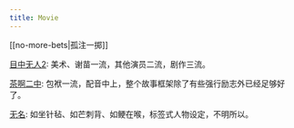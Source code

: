 ```yaml
---
title: Movie
---
```




[[no-more-bets|孤注一掷]]

[目中无人2](): 美术、谢苗一流，其他演员二流，剧作三流。

[茶啊二中](): 包袱一流，配音中上，整个故事框架除了有些强行励志外已经足够好了。

[无名](): 如坐针毡、如芒刺背、如鲠在喉，标签式人物设定，不明所以。